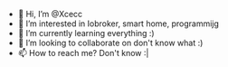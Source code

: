 - 👋 Hi, I’m @Xcecc
- 👀 I’m interested in Iobroker, smart home, programmijg
- 🌱 I’m currently learning everything :) 
- 💞️ I’m looking to collaborate on don't know what :) 
- 📫 How to reach me? Don't know :|
